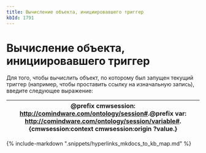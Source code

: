 ```yaml
---
title: Вычисление объекта, инициировавшего триггер
kbId: 1791
---
```


# Вычисление объекта, инициировавшего триггер

Для того, чтобы вычислить объект, по которому был запущен текущий триггер (например, чтобы проставить ссылку на изначальную запись), введите следующее выражение:

| @prefix cmwsession: <http://comindware.com/ontology/session#>.@prefix var: <http://comindware.com/ontology/session/variable#>.{cmwsession:context cmwsession:origin ?value.} |
| --- |

{% include-markdown ".snippets/hyperlinks_mkdocs_to_kb_map.md" %}

